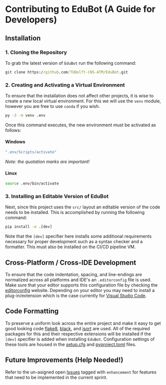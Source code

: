 # Contributing to EduBot (A Guide for Developers)

## Installation

### 1. Cloning the Repository

To grab the latest version of `EduBot` run the following command:

``` cmd
git clone https://github.com/TUDelft-CNS-ATM/EduBot.git
```

### 2. Creating and Activating a Virtual Environment

To ensure that the installation does not affect other projects, it is wise to
create a new local virtual environment. For this we will use the `venv` module,
however you are free to use `conda` if you wish.

``` cmd
py -3 -m venv .env
```

Once this command executes, the new environment must be activated as follows:

#### Windows

``` cmd
".env/Scripts/activate"
```

*Note: the quotation marks are important!*

#### Linux

``` bash
source .env/bin/activate
```

### 3. Installing an Editable Version of EduBot

Next, since this project uses the `src/` layout an editable version of the code
needs to be installed. This is accomplished by running the following command:

``` cmd
pip install -e .[dev]
```

Note that the `[dev]` specifier here installs some additional requirements
necessary for proper development such as a syntax checker and a formatter.
This must also be installed on the CI/CD pipeline VM.

## Cross-Platform / Cross-IDE Development

To ensure that the code indentation, spacing, and line-endings are normalized
across all platforms and IDE's an `.editorconfig` file is used. Make sure that
your editor supports this configuration file by checking the [editorconfig]
website. Depending on your editor you may need to install a plug-in/extension
which is the case currently for [Visual Studio Code].

## Code Formatting

To preserve a uniform look across the entire project and make it easy to get
good looking code [flake8], [black], and [isort] are used. All of the required
packages for this and their respective extensions will be installed if the
`[dev]` specifier is added when installing `EduBot`. Configuration settings of
these tools are housed in the [setup.cfg] and [pyproject.toml] files.

## Future Improvements (Help Needed!)

Refer to the un-asigned open [Issues] tagged with `enhancement` for features
that need to be implemented in the current sprint.

<!-- Un-wrapped URL Links -->
[setup.cfg]: setup.cfg
[editorconfig]: https://editorconfig.org/
[Visual Studio Code]: https://code.visualstudio.com/
[flake8]: https://flake8.pycqa.org/en/latest/
[black]: https://black.readthedocs.io/en/stable/
[isort]: https://timothycrosley.github.io/isort/
[Issues]: https://github.com/TUDelft-CNS-ATM/EduBot/issues
[pyproject.toml]: pyproject.toml
